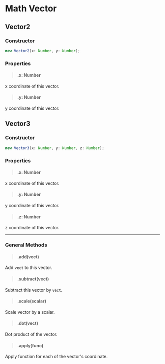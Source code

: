 # Math Vector

## Vector2

### Constructor

```js
new Vector2(x: Number, y: Number);
```

### Properties

> #### .x: Number

x coordinate of this vector.

> #### .y: Number

y coordinate of this vector.

## Vector3

### Constructor

```js
new Vector3(x: Number, y: Number, z: Number);
```

### Properties

> #### .x: Number

x coordinate of this vector.

> #### .y: Number

y coordinate of this vector.

> #### .z: Number

z coordinate of this vector.

---

### General Methods

> #### .add(vect)

Add `vect` to this vector.

> #### .subtract(vect)

Subtract this vector by `vect`.

> #### .scale(scalar)

Scale vector by a scalar.

> #### .dot(vect)

Dot product of the vector.

> #### .apply(func)

Apply function for each of the vector's coordinate.

